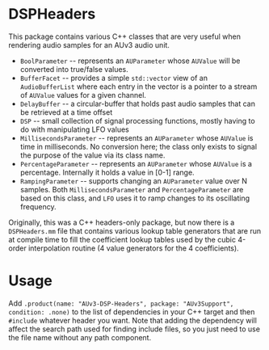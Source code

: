 # DSPHeaders

This package contains various C++ classes that are very useful when rendering audio samples for an AUv3 audio unit.

* `BoolParameter` -- represents an `AUParameter` whose `AUValue` will be converted into true/false values.
* `BufferFacet` --  provides a simple `std::vector` view of an `AudioBufferList` where each entry in the vector is a
pointer to a stream of `AUValue` values for a given channel.
* `DelayBuffer` -- a circular-buffer that holds past audio samples that can be retrieved at a time offset
* `DSP` -- small collection of signal processing functions, mostly having to do with manipulating LFO values
* `MillisecondsParameter` -- represents an `AUParameter` whose `AUValue` is time in milliseconds. No conversion here;
the class only exists to signal the purpose of the value via its class name.
* `PercentageParameter` -- represents an `AUParameter` whose `AUValue` is a percentage. Internally it holds a value in
[0-1] range.
* `RampingParameter` -- supports changing an `AUParameter` value over N samples. Both `MillisecondsParameter`
and `PercentageParameter` are based on this class, and `LFO` uses it to ramp changes to its oscillating frequency.

Originally, this was a C++ headers-only package, but now there is a `DSPHeaders.mm` file that contains various lookup
table generators that are run at compile time to fill the coefficient lookup tables used by the cubic 4-order
interpolation routine (4 value generators for the 4 coefficients).

# Usage

Add `.product(name: "AUv3-DSP-Headers", package: "AUv3Support", condition: .none)` to the list of
dependencies in your C++ target and then `#include` whatever header you want. Note that adding the dependency will
affect the search path used for finding include files, so you just need to use the file name without any path component.
